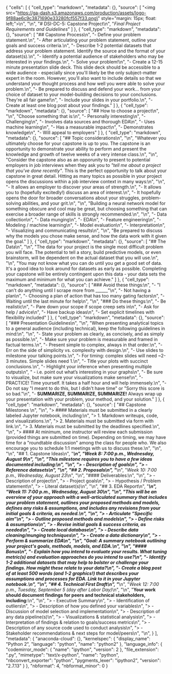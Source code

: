 {
 "cells": [
  {
   "cell_type": "markdown",
   "metadata": {},
   "source": [
    "<img src=\"https://ga-dash.s3.amazonaws.com/production/assets/logo-9f88ae6c9c3871690e33280fcf557f33.png\" style=\"margin: 15px; float: left;\">\n",
    "\n",
    "# DSI-DC-5:  Capstone Project\n",
    "_Final Project Requirements and Guidelines_"
   ]
  },
  {
   "cell_type": "markdown",
   "metadata": {},
   "source": [
    "## Capstone Process\n",
    "- Define your problem statement.\n",
    "- After articulating your problem statement, outline your goals and success criteria.\n",
    "- Describe 1-2 potential datasets that address your problem statement. Identify the source and the format of your dataset(s).\n",
    "- Identify a potential audience of stakeholders who may be interested in your findings.\n",
    "- Solve your problem!\n",
    "- Create a 12-15 minute presentation slide deck. This slide deck should be accessible to a wide audience - especially since you'll likely be the only subject-matter expert in the room. However, you'll also want to include details so that we understand your thought process and how well you were able to solve your problem.\n",
    "- Be prepared to discuss and defend your work... from your choice of dataset to your model-building decisions to your conclusions. They're all fair game!\n",
    "- Include your slides in your portfolio.\n",
    "- Create at least one blog post about your findings."
   ]
  },
  {
   "cell_type": "markdown",
   "metadata": {},
   "source": [
    "## How to choose a project\n",
    "\n",
    "Choose something that is:\n",
    "- Personally interesting\n",
    "- Challenging\n",
    "- Involves data sources and thorough EDA\n",
    "- Uses machine learning\n",
    "- Has a measurable impact\n",
    "- Demonstrates knowledge\n",
    "- Will appeal to employers"
   ]
  },
  {
   "cell_type": "markdown",
   "metadata": {},
   "source": [
    "## Topic considerations\n",
    "\n",
    "Whatever you ultimately choose for your capstone is up to you.  The capstone is an opportunity to demonstrate your ability to perform and present the knowledge and growth of twelve weeks of a very intense class.\n",
    "\n",
    "Consider the capstone also as an opporunity to present to potential employers in job interviews when they ask you to _\"tell me about a project that you've done recently\"_.  This is the perfect opportunity to talk about your capstone in great detail. Hitting as many topics as possible in your project opens the discussions within a job interview context in many ways:\n",
    "\n",
    "- It allows an employer to discover your areas of strength.\n",
    "- It allows you to (hopefully excitedly!) discuss an area of interest.\n",
    "- It hopefully opens the door for broader conversations about your struggles, problem-solving abilities, and your grit.\n",
    "\n",
    "Building a neural network model for something obscure and cool may be great, but choosing something that can exercise a broader range of skills is strongly recommended.\n",
    "\n",
    "- Data collection\n",
    "- Data munging\n",
    "- EDA\n",
    "- Feature engineering\n",
    "- Modeling / machine learning\n",
    "- Model evaluation\n",
    "- Interpretation\n",
    "- Visualizing and communicating results\n",
    "\n",
    "Be prepared to discuss why the models you chose make sense, and how the data work with it given the goal."
   ]
  },
  {
   "cell_type": "markdown",
   "metadata": {},
   "source": [
    "## The Data\n",
    "\n",
    "The data for your project is the single most difficult problem you will face.  The potential to tell a story, build predictive models, or even brainstorm, will be dependent on the actual dataset that you will use.\n",
    "\n",
    "You may not know what you can do until you get a good set of data.  It's a good idea to look around for datasets as early as possible.  Completing your capstone will be entirely contingent upon this data - your data sets the maximum and minimum for what you can achieve."
   ]
  },
  {
   "cell_type": "markdown",
   "metadata": {},
   "source": [
    "### Avoid these things:\n",
    "- \"I can't do anything until I scrape more from ______\"\n",
    "- Not having a plan\n",
    "- Choosing a plan of action that has too many gating factors\n",
    "- Waiting until the last minute for help\n",
    "\n",
    "### Do these things:\n",
    "- Be realistic\n",
    "- Pare down your scope if scope creep sets in\n",
    "- Ask for help / advice\n",
    "- Have backup ideas\n",
    "- Set explicit timelines with flexibility included"
   ]
  },
  {
   "cell_type": "markdown",
   "metadata": {},
   "source": [
    "### Presentation Guidelines\n",
    "\n",
    "When presenting analytical topics to a general audience (including technical), keep the following guidelines in mind:\n",
    "\n",
    "- State your problem as clearly, as concisely, and as simply as possible.\n",
    "- Make sure your problem is measurable and framed in factual terms.\n",
    "- Present simple to complex, always in that order.\n",
    "- Err on the side of simplicity vs. complexity with design.\n",
    "- Use slides to milestone your talking points.\n",
    "- For timing: complex slides will need ~2-3 minutes. Simple slides need 1.\n",
    "- Title your plots with succinct conclusions.\n",
    "- Highlight your inference when presenting multiple outputs\n",
    "  - i.e. point out what’s interesting in your graphs\n",
    "- Be sure to visualize, but make sure your visualizations make sense!\n",
    "- PRACTICE! Time yourself. It takes a half hour and will help immensely.\n",
    "- Do not say \"I meant to do this, but I didn't have time\" or \"Sorry this score is so bad.\"\n",
    "- **SUMMARIZE, SUMMARIZE, SUMMARIZE!** Always wrap up your presentation with your problem, your method, and your solution."
   ]
  },
  {
   "cell_type": "markdown",
   "metadata": {},
   "source": [
    "## Capstone Milestones  \n",
    "\n",
    "> #### Materials must be submitted in a clearly labeled Jupyter notebook, including:\n",
    "> 1. Markdown writeups, code, and visualizations.\n",
    "> 2. Materials must be submitted via form with link.\n",
    "> 3. Materials must be submitted by the deadlines specified.\n",
    "\n",
    "> #### At minimum, one instructor will review each submission (provided things are submitted on time). Depending on timing, we may have time for a \"roundtable discussion\" among the class for people who. We also encourage you to schedule 1:1 meetings with us to discuss these.\n",
    "\n",
    "\n",
    "## 1. Capstone Ideas\n",
    "***\n",
    "_Week 8: 7:00 p.m., Wednesday, August 9_\n",
    "\n",
    "This milestone requires you to have a few ideas documented including:\n",
    "\n",
    "> - Description of goals\n",
    "> - Reference datasets\n",
    "\n",
    "## 2. Proposals\n",
    "***\n",
    "_Week 10: 7:00 p.m., Wednesday, August 23_\n",
    "\n",
    "#### Deliverables:\n",
    "\n",
    "> - Description of project\n",
    "> - Project goals\n",
    "> - Hypothesis / Problem statement\n",
    "> - Literal dataset(s)\n",
    "\n",
    "## 3. EDA Report\n",
    "***\n",
    "_Week 11: 7:00 p.m., Wednesday, August 30_\n",
    "\n",
    "This will be an overview of your approach with a well-articulated summary that includes your problem statement, outlines your proposed methods and models, defines any risks & assumptions, and includes any revisions from your initial goals & criteria, as needed.\n",
    "\n",
    "> - Articulate “Specific aim”\n",
    "> - Outline proposed methods and models\n",
    "> - Define risks & assumptions\n",
    "> - Revise initial goals & success criteria, as needed\n",
    "> - Create local database\n",
    "> - Describe data cleaning/munging techniques\n",
    "> - Create a data dictionary\n",
    "> - Perform & summarize EDA\n",
    "\n",
    "**Goal**: A summary notebook outlining your project's goals, methods, models, and EDA.\n",
    "\n",
    "#### Bonus\n",
    "- Explain how you intend to evaluate your results. What tuning metric(s) and evaluation approaches do you intend to use?\n",
    "- Identify 1-2 additional datasets that may help to bolster or challenge your findings. How might these relate to your data?\n",
    "- Create a blog post of at least 500 words (and 1-2 graphics!) that describes your assumptions and processes for EDA. Link to it in your Jupyter notebook.\n",
    "\n",
    "## 4. Technical First Draft\n",
    "***\n",
    "_Week 12: 7:00 p.m., Tuesday, September 5 (day after Labor Day)_\n",
    "\n",
    "**Your work should document findings for peers and technical stakeholders, including:**\n",
    "\n",
    "> - Executive Summary\n",
    "> - Identification of outliers\n",
    "> - Description of how you defined your variables\n",
    "> - Discussion of model selection and implementation\n",
    "> - Description of any data pipeline(s)\n",
    "> - Visualizations & statistical analysis\n",
    "> - Interpretation of findings & relation to goals/success metrics\n",
    "> - Description of any source code used to conduct analysis\n",
    "> - Stakeholder recommendations & next steps for model/peers\n",
    "\n",
    <!-- "#### Bonus\n",
    "\n",
    "- Describe how you could continue to validate your model's performance over time\n",
    "- Explain how you would deploy your model in a production environment\n",
    "- ** Create a blog post of at least 500 words explaining your overall approach, model implementation, specific analysis, findings, and lessons learned. Link to it in your Technical notebook.**\n",
    "\n",
    "## 5. Final Capstone Submission\n",
    "***\n",
    "_Week 12: 9:00 a.m., Thursday, September 7_\n",
    "\n",
    "We'll delve more into the explicit deliverables required later, but it will be a polished version of the technical first draft due earlier in the week."
   ] -->
  }
 ],
 "metadata": {
  "anaconda-cloud": {},
  "kernelspec": {
   "display_name": "Python 2",
   "language": "python",
   "name": "python2"
  },
  "language_info": {
   "codemirror_mode": {
    "name": "ipython",
    "version": 2
   },
   "file_extension": ".py",
   "mimetype": "text/x-python",
   "name": "python",
   "nbconvert_exporter": "python",
   "pygments_lexer": "ipython2",
   "version": "2.7.13"
  }
 },
 "nbformat": 4,
 "nbformat_minor": 0
}
